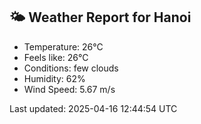 <!-- WEATHER-START -->
## 🌤 Weather Report for Hanoi

- Temperature: 26°C
- Feels like: 26°C
- Conditions: few clouds
- Humidity: 62%
- Wind Speed: 5.67 m/s

Last updated: 2025-04-16 12:44:54 UTC
<!-- WEATHER-END -->
